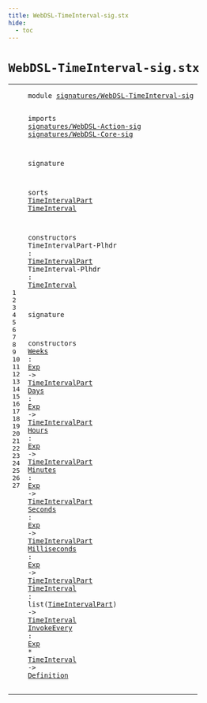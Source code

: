```yaml
---
title: WebDSL-TimeInterval-sig.stx
hide:
  - toc
---
```


# `WebDSL-TimeInterval-sig.stx`



[pdmosses/webdsl-statix/webdslstatix/src-gen/statix/signatures/WebDSL-TimeInterval-sig.stx]: https://github.com/pdmosses/webdsl-statix/blob/master/webdslstatix/src-gen/statix/signatures/WebDSL-TimeInterval-sig.stx "The source file on GitHub"

<div class="stx"><table class="highlighttable"><tbody><tr><td class="linenos"><div class="linenodiv"><pre><span></span>1
2
3
4
5
6
7
8
9
10
11
12
13
14
15
16
17
18
19
20
21
22
23
24
25
26
27
</pre></div></td>
<td class="code"><pre><code><span class="keyword">module</span> <a href="../webdsl-statix-sig.stx/#signatures/WebDSL-TimeInterval-sig_736_770" id="signatures/WebDSL-TimeInterval-sig_7_41" title="Referenced at ../webdsl-statix-sig.stx line 25"><span class="token sort_ModuleID">signatures/WebDSL-TimeInterval-sig</span></a>

<span class="keyword">imports</span>
  <a href="../WebDSL-Action-sig.stx/#signatures/WebDSL-Action-sig_7_35" id="signatures/WebDSL-Action-sig_53_81" title="Defined at ../WebDSL-Action-sig.stx line 1"><span class="token sort_ModuleID">signatures/WebDSL-Action-sig</span></a>
  <a href="../WebDSL-Core-sig.stx/#signatures/WebDSL-Core-sig_7_33" id="signatures/WebDSL-Core-sig_84_110" title="Defined at ../WebDSL-Core-sig.stx line 1"><span class="token sort_ModuleID">signatures/WebDSL-Core-sig</span></a>

<span class="keyword">signature</span>

  <span class="keyword">sorts</span>
    <span class="cons_SortDecl"><a href="#TimeIntervalPart_214_230" id="TimeIntervalPart_135_151" title="Referenced at line 14, 20, 21, 22, 23, 24, 25, 26; ../../../../trans/static-semantics/actions/functions.stx line 71"><span class="token sort_OpId">TimeIntervalPart</span></a></span>
    <span class="cons_SortDecl"><a href="#TimeInterval_256_268" id="TimeInterval_156_168" title="Referenced at line 15, 26, 27"><span class="token sort_OpId">TimeInterval</span></a></span>

  <span class="keyword">constructors</span>
    <span id="TimeIntervalPart-Plhdr_189_211" title="Not referenced locally, nor via imports"><span class="token sort_OpId">TimeIntervalPart-Plhdr</span></span> <span class="operator">:</span> <span class="cons_SimpleSort"><a href="#TimeIntervalPart_135_151" id="TimeIntervalPart_214_230" title="Defined at line 10"><span class="token sort_OpId">TimeIntervalPart</span></a></span>
    <span id="TimeInterval-Plhdr_235_253" title="Not referenced locally, nor via imports"><span class="token sort_OpId">TimeInterval-Plhdr</span></span> <span class="operator">:</span> <span class="cons_SimpleSort"><a href="#TimeInterval_156_168" id="TimeInterval_256_268" title="Defined at line 11"><span class="token sort_OpId">TimeInterval</span></a></span>

<span class="keyword">signature</span>

  <span class="keyword">constructors</span>
    <a href="../../../../trans/static-semantics/actions/functions.stx/#Weeks_2941_2946" id="Weeks_300_305" title="Referenced at ../../../../trans/static-semantics/actions/functions.stx line 72"><span class="token sort_OpId">Weeks</span></a> <span class="operator">:</span> <span class="cons_SimpleSort"><a href="../WebDSL-Action-sig.stx/#Exp_404_407" id="Exp_308_311" title="Defined at ../WebDSL-Action-sig.stx line 25"><span class="token sort_OpId">Exp</span></a></span> <span class="operator">-&gt;</span> <span class="cons_SimpleSort"><a href="#TimeIntervalPart_135_151" id="TimeIntervalPart_315_331" title="Defined at line 10"><span class="token sort_OpId">TimeIntervalPart</span></a></span>
    <a href="../../../../trans/static-semantics/actions/functions.stx/#Days_3016_3020" id="Days_336_340" title="Referenced at ../../../../trans/static-semantics/actions/functions.stx line 73"><span class="token sort_OpId">Days</span></a> <span class="operator">:</span> <span class="cons_SimpleSort"><a href="../WebDSL-Action-sig.stx/#Exp_404_407" id="Exp_343_346" title="Defined at ../WebDSL-Action-sig.stx line 25"><span class="token sort_OpId">Exp</span></a></span> <span class="operator">-&gt;</span> <span class="cons_SimpleSort"><a href="#TimeIntervalPart_135_151" id="TimeIntervalPart_350_366" title="Defined at line 10"><span class="token sort_OpId">TimeIntervalPart</span></a></span>
    <a href="../../../../trans/static-semantics/actions/functions.stx/#Hours_3091_3096" id="Hours_371_376" title="Referenced at ../../../../trans/static-semantics/actions/functions.stx line 74"><span class="token sort_OpId">Hours</span></a> <span class="operator">:</span> <span class="cons_SimpleSort"><a href="../WebDSL-Action-sig.stx/#Exp_404_407" id="Exp_379_382" title="Defined at ../WebDSL-Action-sig.stx line 25"><span class="token sort_OpId">Exp</span></a></span> <span class="operator">-&gt;</span> <span class="cons_SimpleSort"><a href="#TimeIntervalPart_135_151" id="TimeIntervalPart_386_402" title="Defined at line 10"><span class="token sort_OpId">TimeIntervalPart</span></a></span>
    <a href="../../../../trans/static-semantics/actions/functions.stx/#Minutes_3166_3173" id="Minutes_407_414" title="Referenced at ../../../../trans/static-semantics/actions/functions.stx line 75"><span class="token sort_OpId">Minutes</span></a> <span class="operator">:</span> <span class="cons_SimpleSort"><a href="../WebDSL-Action-sig.stx/#Exp_404_407" id="Exp_417_420" title="Defined at ../WebDSL-Action-sig.stx line 25"><span class="token sort_OpId">Exp</span></a></span> <span class="operator">-&gt;</span> <span class="cons_SimpleSort"><a href="#TimeIntervalPart_135_151" id="TimeIntervalPart_424_440" title="Defined at line 10"><span class="token sort_OpId">TimeIntervalPart</span></a></span>
    <a href="../../../../trans/static-semantics/actions/functions.stx/#Seconds_3241_3248" id="Seconds_445_452" title="Referenced at ../../../../trans/static-semantics/actions/functions.stx line 76"><span class="token sort_OpId">Seconds</span></a> <span class="operator">:</span> <span class="cons_SimpleSort"><a href="../WebDSL-Action-sig.stx/#Exp_404_407" id="Exp_455_458" title="Defined at ../WebDSL-Action-sig.stx line 25"><span class="token sort_OpId">Exp</span></a></span> <span class="operator">-&gt;</span> <span class="cons_SimpleSort"><a href="#TimeIntervalPart_135_151" id="TimeIntervalPart_462_478" title="Defined at line 10"><span class="token sort_OpId">TimeIntervalPart</span></a></span>
    <a href="../../../../trans/static-semantics/actions/functions.stx/#Milliseconds_3316_3328" id="Milliseconds_483_495" title="Referenced at ../../../../trans/static-semantics/actions/functions.stx line 77"><span class="token sort_OpId">Milliseconds</span></a> <span class="operator">:</span> <span class="cons_SimpleSort"><a href="../WebDSL-Action-sig.stx/#Exp_404_407" id="Exp_498_501" title="Defined at ../WebDSL-Action-sig.stx line 25"><span class="token sort_OpId">Exp</span></a></span> <span class="operator">-&gt;</span> <span class="cons_SimpleSort"><a href="#TimeIntervalPart_135_151" id="TimeIntervalPart_505_521" title="Defined at line 10"><span class="token sort_OpId">TimeIntervalPart</span></a></span>
    <a href="../../../../trans/static-semantics/actions/functions.stx/#TimeInterval_2731_2743" id="TimeInterval_526_538" title="Referenced at ../../../../trans/static-semantics/actions/functions.stx line 66"><span class="token sort_OpId">TimeInterval</span></a> <span class="operator">:</span> <span class="keyword">list</span><span class="operator">(</span><span class="cons_SimpleSort"><a href="#TimeIntervalPart_135_151" id="TimeIntervalPart_546_562" title="Defined at line 10"><span class="token sort_OpId">TimeIntervalPart</span></a></span><span class="operator">)</span> <span class="operator">-&gt;</span> <span class="cons_SimpleSort"><a href="#TimeInterval_156_168" id="TimeInterval_567_579" title="Defined at line 11"><span class="token sort_OpId">TimeInterval</span></a></span>
    <a href="../../../../trans/static-semantics/actions/functions.stx/#InvokeEvery_2714_2725" id="InvokeEvery_584_595" title="Referenced at ../../../../trans/static-semantics/actions/functions.stx line 66"><span class="token sort_OpId">InvokeEvery</span></a> <span class="operator">:</span> <span class="cons_SimpleSort"><a href="../WebDSL-Action-sig.stx/#Exp_404_407" id="Exp_598_601" title="Defined at ../WebDSL-Action-sig.stx line 25"><span class="token sort_OpId">Exp</span></a></span> <span class="operator">*</span> <span class="cons_SimpleSort"><a href="#TimeInterval_156_168" id="TimeInterval_604_616" title="Defined at line 11"><span class="token sort_OpId">TimeInterval</span></a></span> <span class="operator">-&gt;</span> <span class="cons_SimpleSort"><a href="../WebDSL-Core-sig.stx/#Definition_310_320" id="Definition_620_630" title="Defined at ../WebDSL-Core-sig.stx line 20"><span class="token sort_OpId">Definition</span></a></span>
</code></pre></td></tr></tbody></table></div>